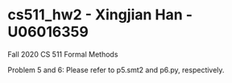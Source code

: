 # cs511_hw2 - Xingjian Han -U06016359
Fall 2020 CS 511 Formal Methods


Problem 5 and 6: Please refer to p5.smt2 and p6.py, respectively.